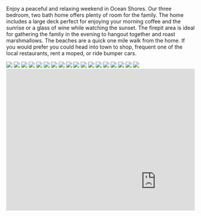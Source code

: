 Enjoy a peaceful and relaxing weekend in Ocean Shores. Our three bedroom, two bath home offers plenty of room for
the family. The home includes a large deck perfect for enjoying your morning coffee and the sunrise or a glass of
wine while watching the sunset. The firepit area is ideal for gathering the famliy in the evening to hangout
together and roast marshmallows. The beaches are a quick one mile walk from the home. If you would prefer you could head
into town to shop, frequent one of the local restaurants, rent a moped, or ride bumper cars.

<div class="fotorama" data-width="100%" data-ratio="800/600" data-minwidth="400" data-maxwidth="1000"
    data-minheight="300" data-maxheight="100%" data-allowfullscreen="true" data-nav="thumbs" data-loop="true"
    data-autoplay="true" data-shuffle="true">
    <img src="img/image0.jpeg">
    <img src="img/image1.jpeg">
    <img src="img/image2.jpeg">
    <img src="img/image3.jpeg">
    <img src="img/image4.jpeg">
    <img src="img/image5.jpeg">
    <img src="img/image6.jpeg">
    <img src="img/image7.jpeg">
    <img src="img/image8.jpeg">
    <img src="img/image9.jpeg">
    <img src="img/image10.jpeg">
    <img src="img/image11.jpeg">
    <img src="img/image12.jpeg">
    <img src="img/image13.jpeg">
    <img src="img/image14.jpeg">
    <img src="img/image15.jpeg">
    <img src="img/image16.jpeg">
    <img src="img/image17.jpeg">
</div>
<div style="position: relative; padding-bottom: 75%; height: 0; overflow: hidden;">
    <iframe src="https://calendar.google.com/calendar/embed?height=600&amp;wkst=1&amp;bgcolor=%23ffffff&amp;ctz=America%2FLos_Angeles&amp;src=dWliYzQwZzUxODFvNGJsMmQ5YW5ldjU4dmtAZ3JvdXAuY2FsZW5kYXIuZ29vZ2xlLmNvbQ&amp;color=%23E67C73&amp;showNav=1&amp;showTitle=0&amp;showDate=1&amp;showPrint=0&amp;showTabs=0&amp;showCalendars=0&amp;showTz=0" style="border-width:0" width="800" height="600" frameborder="0" scrolling="no"></iframe>
</div>
